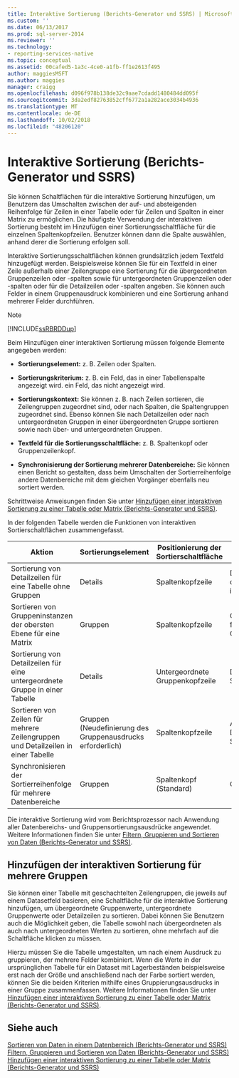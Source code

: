 ```yaml
---
title: Interaktive Sortierung (Berichts-Generator und SSRS) | Microsoft-Dokumentation
ms.custom: ''
ms.date: 06/13/2017
ms.prod: sql-server-2014
ms.reviewer: ''
ms.technology:
- reporting-services-native
ms.topic: conceptual
ms.assetid: 00cafed5-1a3c-4ce0-a1fb-ff1e2613f495
author: maggiesMSFT
ms.author: maggies
manager: craigg
ms.openlocfilehash: d096f978b138de32c9aae7cdadd1480484dd095f
ms.sourcegitcommit: 3da2edf82763852cff6772a1a282ace3034b4936
ms.translationtype: MT
ms.contentlocale: de-DE
ms.lasthandoff: 10/02/2018
ms.locfileid: "48206120"
---
```

# <a name="interactive-sort-report-builder-and-ssrs"></a>Interaktive Sortierung (Berichts-Generator und SSRS)
  Sie können Schaltflächen für die interaktive Sortierung hinzufügen, um Benutzern das Umschalten zwischen der auf- und absteigenden Reihenfolge für Zeilen in einer Tabelle oder für Zeilen und Spalten in einer Matrix zu ermöglichen. Die häufigste Verwendung der interaktiven Sortierung besteht im Hinzufügen einer Sortierungsschaltfläche für die einzelnen Spaltenkopfzeilen. Benutzer können dann die Spalte auswählen, anhand derer die Sortierung erfolgen soll.  
  
 Interaktive Sortierungsschaltflächen können grundsätzlich jedem Textfeld hinzugefügt werden. Beispielsweise können Sie für ein Textfeld in einer Zeile außerhalb einer Zeilengruppe eine Sortierung für die übergeordneten Gruppenzeilen oder -spalten sowie für untergeordneten Gruppenzeilen oder -spalten oder für die Detailzeilen oder -spalten angeben. Sie können auch Felder in einem Gruppenausdruck kombinieren und eine Sortierung anhand mehrerer Felder durchführen.  
  
> [!NOTE]  
>  [!INCLUDE[ssRBRDDup](../../includes/ssrbrddup-md.md)]  
  
 Beim Hinzufügen einer interaktiven Sortierung müssen folgende Elemente angegeben werden:  
  
-   **Sortierungselement:** z. B. Zeilen oder Spalten.  
  
-   **Sortierungskriterium:** z. B. ein Feld, das in einer Tabellenspalte angezeigt wird. ein Feld, das nicht angezeigt wird.  
  
-   **Sortierungskontext:** Sie können z. B. nach Zeilen sortieren, die Zeilengruppen zugeordnet sind, oder nach Spalten, die Spaltengruppen zugeordnet sind. Ebenso können Sie nach Detailzeilen oder nach untergeordneten Gruppen in einer übergeordneten Gruppe sortieren sowie nach über- und untergeordneten Gruppen.  
  
-   **Textfeld für die Sortierungsschaltfläche:** z. B. Spaltenkopf oder Gruppenzeilenkopf.  
  
-   **Synchronisierung der Sortierung mehrerer Datenbereiche:** Sie können einen Bericht so gestalten, dass beim Umschalten der Sortierreihenfolge andere Datenbereiche mit dem gleichen Vorgänger ebenfalls neu sortiert werden.  
  
 Schrittweise Anweisungen finden Sie unter [Hinzufügen einer interaktiven Sortierung zu einer Tabelle oder Matrix &#40;Berichts-Generator und SSRS&#41;](add-interactive-sort-to-a-table-or-matrix-report-builder-and-ssrs.md).  
  
 In der folgenden Tabelle werden die Funktionen von interaktiven Sortierschaltflächen zusammengefasst.  
  
|Aktion|Sortierungselement|Positionierung der Sortierschaltfläche|Sortierungskriterium|Sortierungsbereich|  
|------------|------------------|----------------------------------|---------------------|----------------|  
|Sortierung von Detailzeilen für eine Tabelle ohne Gruppen|Details|Spaltenkopfzeile|Datasetfeld, das an diese Spalte gebunden ist|Datenbereich|  
|Sortieren von Gruppeninstanzen der obersten Ebene für eine Matrix|Gruppen|Spaltenkopfzeile|Gruppierungsausdruck für übergeordnete Gruppe|Datenbereich|  
|Sortierung von Detailzeilen für eine untergeordnete Gruppe in einer Tabelle|Details|Untergeordnete Gruppenkopfzeile|Datasetfeld für die Sortierung|Untergeordnete Gruppe|  
|Sortieren von Zeilen für mehrere Zeilengruppen und Detailzeilen in einer Tabelle|Gruppen (Neudefinierung des Gruppenausdrucks erforderlich)|Spaltenkopfzeile|Aggregat des Datasetfelds für die Sortierung|Datenbereich|  
|Synchronisieren der Sortierreihenfolge für mehrere Datenbereiche|Gruppen|Spaltenkopf (Standard)|Gruppierungsausdruck|Dataset|  
  
 Die interaktive Sortierung wird vom Berichtsprozessor nach Anwendung aller Datenbereichs- und Gruppensortierungsausdrücke angewendet. Weitere Informationen finden Sie unter [Filtern, Gruppieren und Sortieren von Daten &#40;Berichts-Generator und SSRS&#41;](filter-group-and-sort-data-report-builder-and-ssrs.md).  
  
## <a name="adding-interactive-sort-for-multiple-groups"></a>Hinzufügen der interaktiven Sortierung für mehrere Gruppen  
 Sie können einer Tabelle mit geschachtelten Zeilengruppen, die jeweils auf einem Datasetfeld basieren, eine Schaltfläche für die interaktive Sortierung hinzufügen, um übergeordnete Gruppenwerte, untergeordnete Gruppenwerte oder Detailzeilen zu sortieren. Dabei können Sie Benutzern auch die Möglichkeit geben, die Tabelle sowohl nach übergeordneten als auch nach untergeordneten Werten zu sortieren, ohne mehrfach auf die Schaltfläche klicken zu müssen.  
  
 Hierzu müssen Sie die Tabelle umgestalten, um nach einem Ausdruck zu gruppieren, der mehrere Felder kombiniert. Wenn die Werte in der ursprünglichen Tabelle für ein Dataset mit Lagerbeständen beispielsweise erst nach der Größe und anschließend nach der Farbe sortiert werden, können Sie die beiden Kriterien mithilfe eines Gruppierungsausdrucks in einer Gruppe zusammenfassen. Weitere Informationen finden Sie unter [Hinzufügen einer interaktiven Sortierung zu einer Tabelle oder Matrix &#40;Berichts-Generator und SSRS&#41;](add-interactive-sort-to-a-table-or-matrix-report-builder-and-ssrs.md).  
  
## <a name="see-also"></a>Siehe auch  
 [Sortieren von Daten in einem Datenbereich &#40;Berichts-Generator und SSRS&#41;](sort-data-in-a-data-region-report-builder-and-ssrs.md)   
 [Filtern, Gruppieren und Sortieren von Daten &#40;Berichts-Generator und SSRS&#41;](filter-group-and-sort-data-report-builder-and-ssrs.md)   
 [Hinzufügen einer interaktiven Sortierung zu einer Tabelle oder Matrix &#40;Berichts-Generator und SSRS&#41;](add-interactive-sort-to-a-table-or-matrix-report-builder-and-ssrs.md)  
  
  
